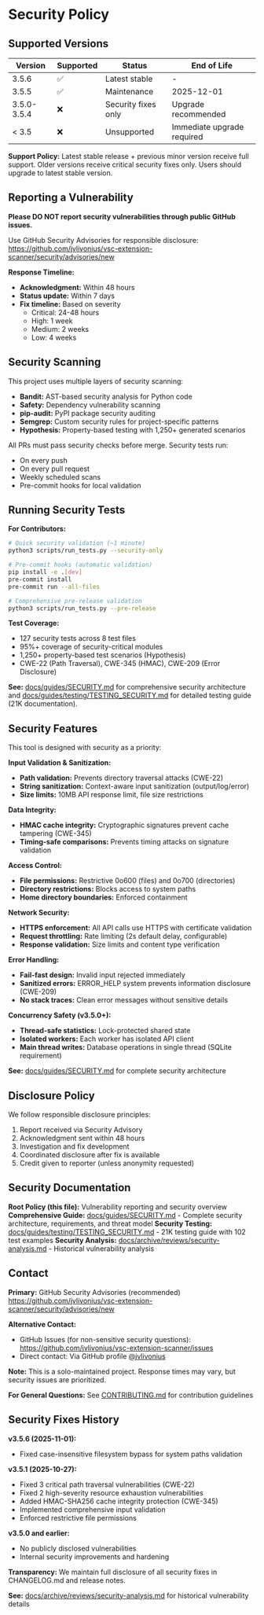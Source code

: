 # Security Policy

## Supported Versions

| Version | Supported          | Status | End of Life |
| ------- | ------------------ | ------ | ----------- |
| 3.5.6   | :white_check_mark: | Latest stable | - |
| 3.5.5   | :white_check_mark: | Maintenance | 2025-12-01 |
| 3.5.0-3.5.4 | :x: | Security fixes only | Upgrade recommended |
| < 3.5   | :x: | Unsupported | Immediate upgrade required |

**Support Policy:** Latest stable release + previous minor version receive full support. Older versions receive critical security fixes only. Users should upgrade to latest stable version.

## Reporting a Vulnerability

**Please DO NOT report security vulnerabilities through public GitHub issues.**

Use GitHub Security Advisories for responsible disclosure:
https://github.com/jvlivonius/vsc-extension-scanner/security/advisories/new

**Response Timeline:**
- **Acknowledgment:** Within 48 hours
- **Status update:** Within 7 days
- **Fix timeline:** Based on severity
  - Critical: 24-48 hours
  - High: 1 week
  - Medium: 2 weeks
  - Low: 4 weeks

## Security Scanning

This project uses multiple layers of security scanning:

- **Bandit:** AST-based security analysis for Python code
- **Safety:** Dependency vulnerability scanning
- **pip-audit:** PyPI package security auditing
- **Semgrep:** Custom security rules for project-specific patterns
- **Hypothesis:** Property-based testing with 1,250+ generated scenarios

All PRs must pass security checks before merge. Security tests run:
- On every push
- On every pull request
- Weekly scheduled scans
- Pre-commit hooks for local validation

## Running Security Tests

**For Contributors:**

```bash
# Quick security validation (~1 minute)
python3 scripts/run_tests.py --security-only

# Pre-commit hooks (automatic validation)
pip install -e .[dev]
pre-commit install
pre-commit run --all-files

# Comprehensive pre-release validation
python3 scripts/run_tests.py --pre-release
```

**Test Coverage:**
- 127 security tests across 8 test files
- 95%+ coverage of security-critical modules
- 1,250+ property-based test scenarios (Hypothesis)
- CWE-22 (Path Traversal), CWE-345 (HMAC), CWE-209 (Error Disclosure)

**See:** [docs/guides/SECURITY.md](docs/guides/SECURITY.md) for comprehensive security architecture and [docs/guides/testing/TESTING_SECURITY.md](docs/guides/testing/TESTING_SECURITY.md) for detailed testing guide (21K documentation).

## Security Features

This tool is designed with security as a priority:

**Input Validation & Sanitization:**
- **Path validation:** Prevents directory traversal attacks (CWE-22)
- **String sanitization:** Context-aware input sanitization (output/log/error)
- **Size limits:** 10MB API response limit, file size restrictions

**Data Integrity:**
- **HMAC cache integrity:** Cryptographic signatures prevent cache tampering (CWE-345)
- **Timing-safe comparisons:** Prevents timing attacks on signature validation

**Access Control:**
- **File permissions:** Restrictive 0o600 (files) and 0o700 (directories)
- **Directory restrictions:** Blocks access to system paths
- **Home directory boundaries:** Enforced containment

**Network Security:**
- **HTTPS enforcement:** All API calls use HTTPS with certificate validation
- **Request throttling:** Rate limiting (2s default delay, configurable)
- **Response validation:** Size limits and content type verification

**Error Handling:**
- **Fail-fast design:** Invalid input rejected immediately
- **Sanitized errors:** ERROR_HELP system prevents information disclosure (CWE-209)
- **No stack traces:** Clean error messages without sensitive details

**Concurrency Safety (v3.5.0+):**
- **Thread-safe statistics:** Lock-protected shared state
- **Isolated workers:** Each worker has isolated API client
- **Main thread writes:** Database operations in single thread (SQLite requirement)

**See:** [docs/guides/SECURITY.md](docs/guides/SECURITY.md) for complete security architecture

## Disclosure Policy

We follow responsible disclosure principles:

1. Report received via Security Advisory
2. Acknowledgment sent within 48 hours
3. Investigation and fix development
4. Coordinated disclosure after fix is available
5. Credit given to reporter (unless anonymity requested)

## Security Documentation

**Root Policy (this file):** Vulnerability reporting and security overview
**Comprehensive Guide:** [docs/guides/SECURITY.md](docs/guides/SECURITY.md) - Complete security architecture, requirements, and threat model
**Security Testing:** [docs/guides/testing/TESTING_SECURITY.md](docs/guides/testing/TESTING_SECURITY.md) - 21K testing guide with 102 test examples
**Security Analysis:** [docs/archive/reviews/security-analysis.md](docs/archive/reviews/security-analysis.md) - Historical vulnerability analysis

## Contact

**Primary:** GitHub Security Advisories (recommended)
https://github.com/jvlivonius/vsc-extension-scanner/security/advisories/new

**Alternative Contact:**
- GitHub Issues (for non-sensitive security questions): https://github.com/jvlivonius/vsc-extension-scanner/issues
- Direct contact: Via GitHub profile [@jvlivonius](https://github.com/jvlivonius)

**Note:** This is a solo-maintained project. Response times may vary, but security issues are prioritized.

**For General Questions:** See [CONTRIBUTING.md](CONTRIBUTING.md) for contribution guidelines

## Security Fixes History

**v3.5.6 (2025-11-01):**
- Fixed case-insensitive filesystem bypass for system paths validation

**v3.5.1 (2025-10-27):**
- Fixed 3 critical path traversal vulnerabilities (CWE-22)
- Fixed 2 high-severity resource exhaustion vulnerabilities
- Added HMAC-SHA256 cache integrity protection (CWE-345)
- Implemented comprehensive input validation
- Enforced restrictive file permissions

**v3.5.0 and earlier:**
- No publicly disclosed vulnerabilities
- Internal security improvements and hardening

**Transparency:** We maintain full disclosure of all security fixes in CHANGELOG.md and release notes.

**See:** [docs/archive/reviews/security-analysis.md](docs/archive/reviews/security-analysis.md) for historical vulnerability details
